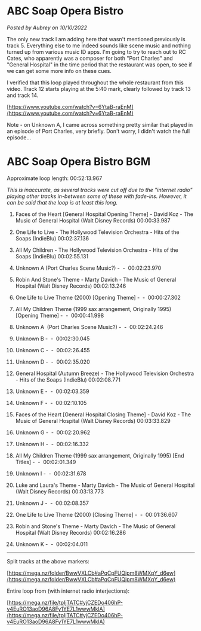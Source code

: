 # ABC Soap Opera Bistro

*Posted by Aubrey on 10/10/2022*

The only new track I am adding here that wasn't mentioned previously is track 5. Everything else to me indeed sounds like scene music and nothing turned up from various music ID apps. I'm going to try to reach out to RC Cates, who apparently was a composer for both "Port Charles" and "General Hospital" in the time period that the restaurant was open, to see if we can get some more info on these cues.

I verified that this loop played throughout the whole restaurant from this video. Track 12 starts playing at the 5:40 mark, clearly followed by track 13 and track 14.

[https://www.youtube.com/watch?v=6YtaB-raEnM](https://www.youtube.com/watch?v=6YtaB-raEnM)

Note - on Unknown A, I came across something pretty similar that played in an episode of Port Charles, very briefly. Don't worry, I didn't watch the full episode...

# **ABC Soap Opera Bistro BGM**

Approximate loop length: 00:52:13.967

*This is inaccurate, as several tracks were cut off due to the "internet radio" playing other tracks in-between some of these with fade-ins. However, it can be said that the loop is at least this long.*

1. Faces of the Heart [General Hospital Opening Theme] - David Koz - The Music of General Hospital (Walt Disney Records) 00:00:33.987

2. One Life to Live - The Hollywood Television Orchestra - Hits of the Soaps (IndieBlu) 00:02:37.136

3. All My Children - The Hollywood Television Orchestra - Hits of the Soaps (IndieBlu) 00:02:55.131

4. Unknown A (Port Charles Scene Music?) -  -  00:02:23.970

5. Robin And Stone's Theme - Marty Davich - The Music of General Hospital (Walt Disney Records) 00:02:13.246

6. One Life to Live Theme (2000) [Opening Theme] -  -  00:00:27.302

7. All My Children Theme (1999 sax arrangement, Originally 1995) [Opening Theme] -  -  00:00:41.998

8. Unknown A  (Port Charles Scene Music?) -  -  00:02:24.246

9. Unknown B -  -  00:02:30.045

10. Unknown C -  -  00:02:26.455

11. Unknown D -  -  00:02:35.020

12. General Hospital (Autumn Breeze) - The Hollywood Television Orchestra - Hits of the Soaps (IndieBlu) 00:02:08.771

13. Unknown E -  -  00:02:03.359

14. Unknown F -  -  00:02:10.105

15. Faces of the Heart [General Hospital Closing Theme] - David Koz - The Music of General Hospital (Walt Disney Records) 00:03:33.829

16. Unknown G -  -  00:02:20.962

17. Unknown H -  -  00:02:16.332

18. All My Children Theme (1999 sax arrangement, Originally 1995) [End Titles] -  -  00:02:01.349

19. Unknown I -  -  00:02:31.678

20. Luke and Laura's Theme - Marty Davich - The Music of General Hospital (Walt Disney Records) 00:03:13.773

21. Unknown J -  -  00:02:08.357

22. One Life to Live Theme (2000) [Closing Theme] -  -  00:01:36.607

23. Robin and Stone's Theme - Marty Davich - The Music of General Hospital (Walt Disney Records) 00:02:16.286

24. Unknown K -  -  00:02:04.011

---

Split tracks at the above markers:

[https://mega.nz/folder/BwwVXLCb#aPqCpFUQipm8WMXqY_d6ew](https://mega.nz/folder/BwwVXLCb#aPqCpFUQipm8WMXqY_d6ew)

Entire loop from (with internet radio interjections):

[https://mega.nz/file/tpIjTATC#yjCZEDo406hP-v4EuRO13aoD96A8Fy1YE7L1wwwMklA](https://mega.nz/file/tpIjTATC#yjCZEDo406hP-v4EuRO13aoD96A8Fy1YE7L1wwwMklA)